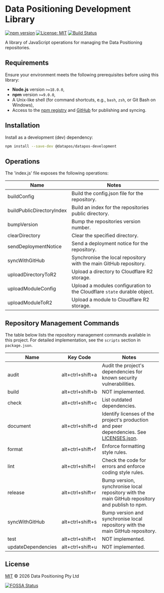 # Data Positioning Development Library

[![npm version](https://img.shields.io/npm/v/@datapos/datapos-shared.svg)](https://www.npmjs.com/package/@datapos/datapos-shared)
[![License: MIT](https://img.shields.io/badge/License-MIT-blue.svg)](./LICENSE)
[![Build Status](https://img.shields.io/badge/build-passing-brightgreen.svg)](#)

A library of JavaScript operations for managing the Data Positioning repositories.

## Requirements

Ensure your environment meets the following prerequisites before using this library:

- **Node.js** version `>=18.0.0`,
- **npm** version `>=9.0.0`,
- A Unix-like shell (for command shortcuts, e.g., `bash`, `zsh`, or Git Bash on Windows),
- Access to the [npm registry](https://www.npmjs.com/) and [GitHub](https://github.com/) for publishing and syncing.

## Installation

Install as a development (dev) dependency:

```bash
npm install --save-dev @datapos/datapos-development
```

## Operations

The 'index.js' file exposes the following operations:

| Name                      | Notes                                                                    |
| ------------------------- | ------------------------------------------------------------------------ |
| buildConfig               | Build the config.json file for the repository.                           |
| buildPublicDirectoryIndex | Build an index for the repositories public directory.                    |
| bumpVersion               | Bump the repositories version number.                                    |
| clearDirectory            | Clear the specified directory.                                           |
| sendDeploymentNotice      | Send a deployment notice for the repository.                             |
| syncWithGitHub            | Synchronise the local repository with the main GitHub repository.        |
| uploadDirectoryToR2       | Upload a directory to Cloudflare R2 storage.                             |
| uploadModuleConfig        | Upload a modules configuration to the Cloudflare `state` durable object. |
| uploadModuleToR2          | Upload a module to Cloudflare R2 storage.                                |

## Repository Management Commands

The table below lists the repository management commands available in this project.
For detailed implementation, see the `scripts` section in `package.json`.

| Name               | Key Code         | Notes                                                                                                      |
| ------------------ | ---------------- | ---------------------------------------------------------------------------------------------------------- |
| audit              | alt+ctrl+shift+a | Audit the project's dependencies for known security vulnerabilities.                                       |
| build              | alt+ctrl+shift+b | NOT implemented.                                                                                           |
| check              | alt+ctrl+shift+c | List outdated dependencies.                                                                                |
| document           | alt+ctrl+shift+d | Identify licenses of the project's production and peer dependencies. See [LICENSES.json](./LICENSES.json). |
| format             | alt+ctrl+shift+f | Enforce formatting style rules.                                                                            |
| lint               | alt+ctrl+shift+l | Check the code for errors and enforce coding style rules.                                                  |
| release            | alt+ctrl+shift+r | Bump version, synchronise local repository with the main GitHub repository and publish to npm.             |
| syncWithGitHub     | alt+ctrl+shift+s | Bump version and synchronise local repository with the main GitHub repository.                             |
| test               | alt+ctrl+shift+t | NOT implemented.                                                                                           |
| updateDependencies | alt+ctrl+shift+u | NOT implemented.                                                                                           |

## License

[MIT](./LICENSE) © 2026 Data Positioning Pty Ltd

[![FOSSA Status](https://app.fossa.com/api/projects/git%2Bgithub.com%2Fdata-positioning%2Fdatapos-development.svg?type=large&issueType=license)](https://app.fossa.com/projects/git%2Bgithub.com%2Fdata-positioning%2Fdatapos-development?ref=badge_large&issueType=license)

